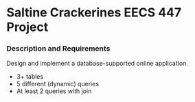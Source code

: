 # Saltine Crackerines EECS 447 Project

### Description and Requirements

Design and implement a database-supported online application.

* 3+ tables
* 5 different (dynamic) queries
* At least 2 queries with join
